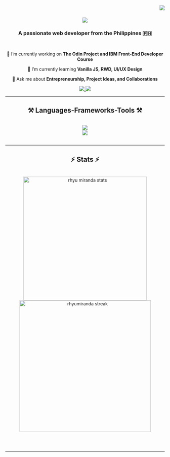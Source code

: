 <img align="right" src="https://visitor-badge.laobi.icu/badge?page_id=rhyumiranda"/>

<h1 align="center">
    <img src="https://readme-typing-svg.herokuapp.com?font=Roboto&size=35&duration=4000&pause=1000&color=61C357FF&center=true&vCenter=true&random=false&width=500&height=70&lines=Hello%2C+I'm+Rhyu+Miranda!;A+Front-End+Developer" />
</h1>

<h3 align="center">A passionate web developer from the Philippines 🇵🇭</h3>

<br/>

<div align="center">
 
 🔭 I’m currently working on **The Odin Project and IBM Front-End Developer Course**
 
 🌱 I’m currently learning **Vanilla JS, RWD, UI/UX Design**

💬 Ask me about **Entrepreneurship, Project Ideas, and Collaborations**

<!--⚡ Fun fact **Game of Thrones Night's Watch cloaks are made from Ikea rugs**
-->
 </div>
 
<div align="center"> 
  <a href="mailto:rhyu.agapito.miranda@gmail.com" target="_blank"> 
    <img src="https://img.shields.io/badge/Gmail-333333?style=for-the-badge&logo=gmail&logoColor=red"/>
  </a>
  <a href="https://www.linkedin.com/in/rhyumiranda/" target="_blank">
    <img src="https://img.shields.io/badge/LinkedIn-0077B5?style=for-the-badge&logo=linkedin&logoColor=white" target="_blank" />
  </a>
<!--   <a href="" target="_blank">
     <img src="https://img.shields.io/badge/Portfolio-FF5722?style=for-the-badge&logo=todoist&logoColor=white" target="_blank" /> sqlite, safari, google-chrome are other good icon options
  </a> -->
</div>

 <hr/>
 
<h2 align="center">⚒️ Languages-Frameworks-Tools ⚒️</h2>
<br/>
<div align="center">
    <img src="https://skillicons.dev/icons?i=github,git,vscode,figma,linux" /><br>
    <img src="https://skillicons.dev/icons?i=html,css,javascript" /><br>
</div>

<br/>

<hr/>

<h2 align="center">⚡ Stats ⚡</h2>
<br>
<div align=center>
  <img src="https://github-readme-stats.vercel.app/api?theme=merko&username=rhyumiranda&show_icons=true&locale=en" alt="rhyu miranda stats" width="390" style="max-width: 100%"/>
  <img src="https://github-readme-streak-stats.herokuapp.com?user=rhyumiranda&theme=merko&hide_border=false&exclude_days=Sun" alt="rhyumiranda streak" width="415" style="max-width: 100%" />
</div>
<!-- <div align=center>
  <img width=300 src="https://github-readme-stats.vercel.app/api/top-langs/?username=rhyumiranda&hide=HTML&langs_count=8&layout=compact&theme=graywhite&border_radius=10&size_weight=0.5&count_weight=0.5&exclude_repo=github-readme-stats" alt="top langs " />
</div> -->

<br/><br/>

<hr/>

<br/>

<!-- <div align="center">
<a width=280 href='https://ko-fi.com/V7V4RAK9C' target='_blank'><img height='64' style='border:0px;height:64px;' src='https://storage.ko-fi.com/cdn/kofi1.png?v=3' border='0' alt='Buy Me a Coffee at ko-fi.com' /></a>
</div>

<br/> -->

